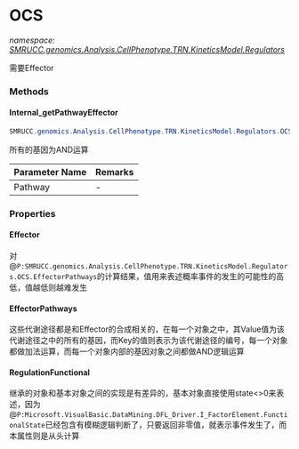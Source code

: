 ﻿# OCS
_namespace: [SMRUCC.genomics.Analysis.CellPhenotype.TRN.KineticsModel.Regulators](./index.md)_

需要Effector



### Methods

#### Internal_getPathwayEffector
```csharp
SMRUCC.genomics.Analysis.CellPhenotype.TRN.KineticsModel.Regulators.OCS.Internal_getPathwayEffector(Microsoft.VisualBasic.ComponentModel.Collection.Generic.KeyValuePairData{SMRUCC.genomics.Analysis.CellPhenotype.TRN.KineticsModel.BinaryExpression[]})
```
所有的基因为AND运算

|Parameter Name|Remarks|
|--------------|-------|
|Pathway|-|



### Properties

#### Effector
对@``P:SMRUCC.genomics.Analysis.CellPhenotype.TRN.KineticsModel.Regulators.OCS.EffectorPathways``的计算结果，值用来表述概率事件的发生的可能性的高低，值越低则越难发生
#### EffectorPathways
这些代谢途径都是和Effector的合成相关的，在每一个对象之中，其Value值为该代谢途径之中的所有的基因，而Key的值则表示为该代谢途径的编号，每一个对象都做加法运算，而每一个对象内部的基因对象之间都做AND逻辑运算
#### RegulationFunctional
继承的对象和基本对象之间的实现是有差异的，基本对象直接使用state<>0来表述，因为@``P:Microsoft.VisualBasic.DataMining.DFL_Driver.I_FactorElement.FunctionalState``已经包含有模糊逻辑判断了，只要返回非零值，就表示事件发生了，而本属性则是从头计算
